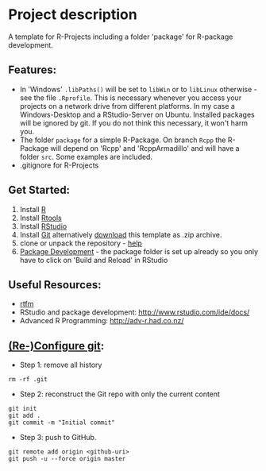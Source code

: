 Project description
========================================================

A template for R-Projects including a folder 'package' for R-package development.

Features:
--------------------------------------
* In 'Windows' `.libPaths()` will be set to `libWin` or to `libLinux` otherwise - see the file `.Rprofile`. This is necessary whenever you access your projects on a network drive from different platforms. In my case a Windows-Desktop and a RStudio-Server on Ubuntu. Installed packages will be ignored by git. If you do not think this necessary, it won't harm you.
* The folder `package` for a simple R-Package. On branch `Rcpp` the R-Package will depend on 'Rcpp' and 'RcppArmadillo' and will have a folder `src`. Some examples are included.
* .gitignore for R-Projects

Get Started:
--------------------------------------
1. Install [R](http://cran.r-project.org/)
2. Install [Rtools](http://cran.r-project.org/)
3. Install [RStudio](http://www.rstudio.com/)
4. Install [Git](http://git-scm.com/) alternatively [download](https://github.com/wahani/rPackageTemplate/archive/master.zip) this template as .zip archive.
5. clone or unpack the repository - [help](http://www.rstudio.com/ide/docs/version_control/overview)
6. [Package Development](http://www.rstudio.com/ide/docs/) - the package folder is set up already so you only have to click on 'Build and Reload' in RStudio

Useful Resources:
--------------------------------------
* [rtfm](http://cran.r-project.org/doc/manuals/r-release/R-exts.pdf)
* RStudio and package development: http://www.rstudio.com/ide/docs/
* Advanced R Programming: http://adv-r.had.co.nz/

[(Re-)Configure git](http://stackoverflow.com/questions/9683279/how-do-i-remove-all-version-history-for-a-git-github-repository):
--------------------------------------
* Step 1: remove all history
```
rm -rf .git
```
* Step 2: reconstruct the Git repo with only the current content
```
git init
git add .
git commit -m "Initial commit"
```
* Step 3: push to GitHub.
```
git remote add origin <github-uri>
git push -u --force origin master
```